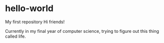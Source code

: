 # hello-world
My first repository
Hi friends!

Currently in my final year of computer science, trying to figure out this thing called life. 

